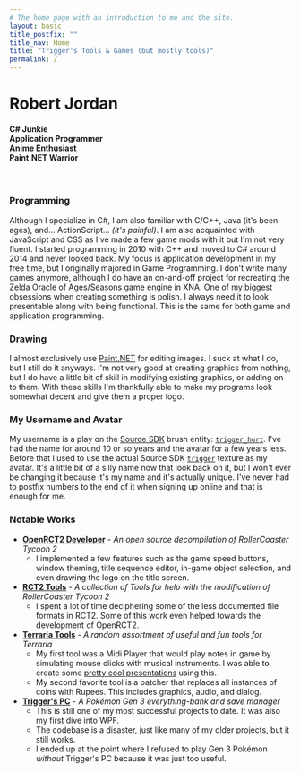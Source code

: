 ```yaml
---
# The home page with an introduction to me and the site.
layout: basic
title_postfix: ""
title_nav: Home
title: "Trigger's Tools & Games (but mostly tools)"
permalink: /
---
```

<div class="center-text">
  <h1>Robert Jordan</h1>
  <h4>
    <div>C# Junkie</div>
    <div>Application Programmer</div>
    <div>Anime Enthusiast</div>
    <div>Paint.NET Warrior</div>
  </h4>
  <br>
</div>

### Programming

Although I specialize in C#, I am also familiar with C/C++, Java (it's been ages), and... ActionScript... *(it's painful)*. I am also acquainted with JavaScript and CSS as I've made a few game mods with it but I'm not very fluent. I started programming in 2010 with C++ and moved to C# around 2014 and never looked back. My focus is application development in my free time, but I originally majored in Game Programming. I don't write many games anymore, although I do have an on-and-off project for recreating the Zelda Oracle of Ages/Seasons game engine in XNA. One of my biggest obsessions when creating something is polish. I always need it to look presentable along with being functional. This is the same for both game and application programming.

### Drawing

I almost exclusively use [Paint.NET](https://www.getpaint.net/) for editing images. I suck at what I do, but I still do it anyways. I'm not very good at creating graphics from nothing, but I do have a little bit of skill in modifying existing graphics, or adding on to them. With these skills I'm thankfully able to make my programs look somewhat decent and give them a proper logo.

### My Username and Avatar

My username is a play on the [Source SDK](https://developer.valvesoftware.com/wiki/SDK_Docs) brush entity: [`trigger_hurt`](https://developer.valvesoftware.com/wiki/Trigger_hurt). I've had the name for around 10 or so years and the avatar for a few years less. Before that I used to use the actual Source SDK [`trigger`](https://developer.valvesoftware.com/wiki/Tool_textures#trigger) texture as my avatar. It's a little bit of a silly name now that look back on it, but I won't ever be changing it because it's my name and it's actually unique. I've never had to postfix numbers to the end of it when signing up online and that is enough for me.

### Notable Works

* **[OpenRCT2 Developer](/games/openrct2/)** - *An open source decompilation of RollerCoaster Tycoon 2*
  * I implemented a few features such as the game speed buttons, window theming, title sequence editor, in-game object selection, and even drawing the logo on the title screen.
* **[RCT2 Tools](/tools/rct2-tools/)** - *A collection of Tools for help with the modification of RollerCoaster Tycoon 2*
  * I spent a lot of time deciphering some of the less documented file formats in RCT2. Some of this work even helped towards the development of OpenRCT2.
* **[Terraria Tools](/tools/terraria-tools/)** - *A random assortment of useful and fun tools for Terraria*
  * My first tool was a Midi Player that would play notes in game by simulating mouse clicks with musical instruments. I was able to create some [pretty cool presentations](https://youtu.be/rP4O6BsBEh0) using this.
  * My second favorite tool is a patcher that replaces all instances of coins with Rupees. This includes graphics, audio, and dialog.
* **[Trigger's PC](https://projectpokemon.org/home/forums/topic/37582-gen-3-triggers-pc-legit-use-everything-bank-and-save-manager-tool/)** - *A Pokémon Gen 3 everything-bank and save manager*
  * This is still one of my most successful projects to date. It was also my first dive into WPF.
  * The codebase is a disaster, just like many of my older projects, but it still works.
  * I ended up at the point where I refused to play Gen 3 Pokémon *without* Trigger's PC because it was just too useful.